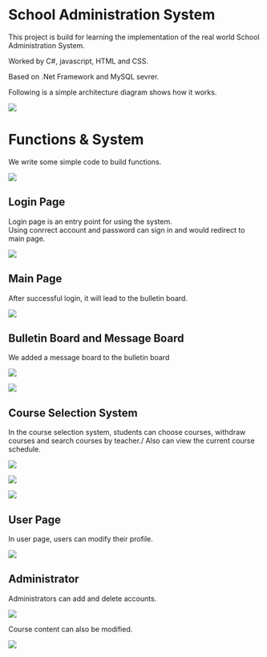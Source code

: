 # School Administration System

This project is build for learning the implementation of the real world School Administration System.

Worked by C#, javascript, HTML and CSS.

Based on .Net Framework and MySQL sevrer.

Following is a simple architecture diagram shows how it works.

![](https://github.com/ChLiZo/Web/blob/master/img/%E7%B0%A1%E5%96%AE%E6%9E%B6%E6%A7%8B.png)

# Functions & System

We write some simple code to build functions.

![](https://github.com/ChLiZo/Web/blob/master/img/%E7%B3%BB%E7%B5%B1%E6%9E%B6%E6%A7%8B.png)

## Login Page

Login page is an entry point for using the system.\
Using conrrect account and password can sign in and would redirect to main page.

![](https://github.com/ChLiZo/Web/blob/master/img/login.png)

## Main Page

After successful login, it will lead to the bulletin board.

![](https://github.com/ChLiZo/Web/blob/master/img/mainPage.png)

## Bulletin Board and Message Board

We added a message board to the bulletin board

![](https://github.com/ChLiZo/Web/blob/master/img/bulletinBoard.png)

![](https://github.com/ChLiZo/Web/blob/master/img/commentBoard.png)

## Course Selection System

In the course selection system, students can choose courses, withdraw courses and search courses by teacher./
Also can view the current course schedule.

![](https://github.com/ChLiZo/Web/blob/master/img/course.png)

![](https://github.com/ChLiZo/Web/blob/master/img/findClass.png)

![](https://github.com/ChLiZo/Web/blob/master/img/schedule.png)

## User Page

In user page, users can modify their profile.

![](https://github.com/ChLiZo/Web/blob/master/img/userPage.png)

## Administrator

Administrators can add and delete accounts.

![](https://github.com/ChLiZo/Web/blob/master/img/administratorInterface.png)

Course content can also be modified.

![](https://github.com/ChLiZo/Web/blob/master/img/manuplateClass.png)

